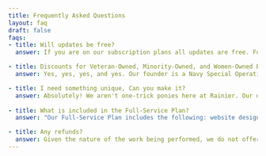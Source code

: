 ```yaml
---
title: Frequently Asked Questions
layout: faq
draft: false
faqs:
- title: Will updates be free?
  answer: If you are on our subscription plans all updates are free. For those who only purchased one-time services, updates can be conducted at our developers standard rate of $85 / hour.

- title: Discounts for Veteran-Owned, Minority-Owned, and Women-Owned Businesses? What about Startups?
  answer: Yes, yes, yes, and yes. Our founder is a Navy Special Operations Veteran and his wife is a Chinese immigrant who is launching her own startup. All of these groups hold a special place in the hearts of Rainier's developers and we believe in removing barriers to helping your company get found and do business online.

- title: I need something unique, Can you make it?
  answer: Absolutely! We aren't one-trick ponies here at Rainier. Our developers are full-stack software engineers who can build whatever you need for your business.
  
- title: What is included in the Full-Service Plan?
  answer: "Our Full-Service Plan includes the following: website design, construction, and maintenance; domain management; database configuration and management; Google Workspace setup and management; email setup and management; SEO updates and copywriting. We want to remove the hassle of building and maintaining a website, publishing content, and setting up additional tech integrations. Go run your business! We got the tech covered."

- title: Any refunds?
  answer: Given the nature of the work being performed, we do not offer refunds on work performed. The primary cost to us is the time our developers spend working on a project and we believe in compensating them for all their effort. However, if you are not satisfied with our work and you are on our subscription plan we will refund your remaining subscription and transfer all control of the website to you. For those who purchased one-time services, we will offer two-additional weeks of support at no cost until we make it right.
---
```

